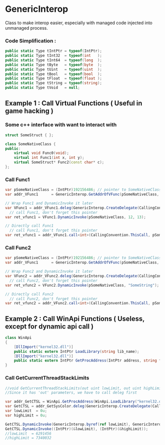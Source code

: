 # GenericInterop
Class to make interop easier, especially with managed code injected into unmanaged process.


### Code Simplification :
```cs
public static Type tIntPtr = typeof(IntPtr);
public static Type tInt32  = typeof(int   );
public static Type tInt64  = typeof(long  );
public static Type tByte   = typeof(byte  );
public static Type tUint   = typeof(uint  );
public static Type tBool   = typeof(bool  );
public static Type tFloat  = typeof(float );
public static Type tString = typeof(string);
public static Type tVoid   = null;
```

## Example 1 : Call Virtual Functions ( Useful in game hacking )

### Some c++ interface with want to interact with
```cpp
struct SomeStruct { };

class SomeNativeClass {
public:
	virtual void Func0(void);
	virtual int Func1(int x, int y);
	virtual SomeStruct* Func2(const char* c);
};
```

### Call Func1
```cs
var pSomeNativeClass = (IntPtr)192156486; // pointer to SomeNativeClass
var addr_VFunc1      = GenericInterop.GetAddrOfVFunc(pSomeNativeClass, 1);

// Wrap Func1 and DynamicInvoke it later
var VFunc1 = addr_VFunc1.deleg(GenericInterop.CreateDelegate(CallingConvention.ThisCall, tInt32, tInt32, tInt32));
  // call Func1, don't forget this pointer
var ret_vfunc1 = VFunc1.DynamicInvoke(pSomeNativeClass, 12, 13); 

// Directly call Func1
  // call Func1, don't forget this pointer
var ret_vfunc1 = addr_VFunc1.call<int>(CallingConvention.ThisCall, pSomeNativeClass, 12, 13);
```
### Call Func2
```cs
var pSomeNativeClass = (IntPtr)192156486; // pointer to SomeNativeClass
var addr_VFunc1      = GenericInterop.GetAddrOfVFunc(pSomeNativeClass, 2);

// Wrap Func2 and DynamicInvoke it later
var VFunc2 = addr_VFunc2.deleg(GenericInterop.CreateDelegate(CallingConvention.ThisCall, tIntPtr, tString));
  // call Func2, don't forget this pointer
var ret_vfunc2 = VFunc2.DynamicInvoke(pSomeNativeClass, "SomeString"); 

// Directly call Func2
  // call Func2, don't forget this pointer
var ret_vfunc2 = addr_VFunc2.call<int>(CallingConvention.ThisCall, pSomeNativeClass, "SomeString");
```

## Example 2 : Call WinApi Functions ( Useless, except for dynamic api call )

```cs
class WinApi
{
    [DllImport("kernel32.dll")]
    public static extern IntPtr LoadLibrary(string lib_name);
    [DllImport("kernel32.dll")]
    public static extern IntPtr GetProcAddress(IntPtr address, string func_name);
}
```

### Call GetCurrentThreadStackLimits

```cs
//void GetCurrentThreadStackLimits(out uint lowLimit, out uint highLimit);
//Since it has 'out' parameters, we have to call deleg first

var addr_GetCTSL = WinApi.GetProcAddress(WinApi.LoadLibrary("kernel32.dll"), "GetCurrentThreadStackLimits");
var GetCTSL = addr_GetSysColor.deleg(GenericInterop.CreateDelegate(CallingConvention.Winapi, tVoid, tIntPtr, tIntPtr));
var lowLimit  = 0u;
var highLimit = 0u;

GetCTSL.DynamicInvoke(GenericInterop.byref(ref lowLimit), GenericInterop.byref(ref highLimit));
GetCTSL.DynamicInvoke((IntPtr)(&lowLimit), (IntPtr)(&highLimit));
//lowLimit  = 6291456
//highLimit = 7340032
```
